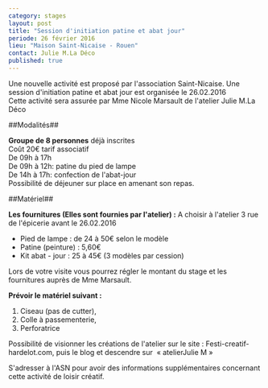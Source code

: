 ```yaml
---
category: stages
layout: post
title: "Session d'initiation patine et abat jour"
periode: 26 février 2016
lieu: "Maison Saint-Nicaise - Rouen"
contact: Julie M.La Déco
published: true
---
```



Une nouvelle activité est proposé par l'association Saint-Nicaise. 
Une session d'initiation patine et abat jour est organisée le 26.02.2016  
Cette activité sera assurée par Mme Nicole Marsault de l'atelier Julie M.La Déco 

##Modalités##

**Groupe de 8 personnes** déjà inscrites  
Coût 20€ tarif associatif  
De 09h à 17h  
De 09h à 12h: patine du pied de lampe  
De 14h à 17h: confection de l'abat-jour   
Possibilité de déjeuner sur place en amenant son repas.

##Matériel##

**Les fournitures (Elles sont fournies par l'atelier) :**
A choisir à l'atelier 3 rue de l'épicerie avant le 26.02.2016

- Pied de lampe : de 24 à 50€ selon le modèle
- Patine (peinture) : 5,60€
- Kit abat - jour : 25 à 45€ (3 modèles par cession)

Lors de votre visite vous pourrez régler le montant du stage et les fournitures auprès de Mme Marsault.

**Prévoir le matériel suivant :**

1. Ciseau (pas de cutter), 
2. Colle à passementerie,
3. Perforatrice

Possibilité de visionner les créations de l'atelier sur le site : Festi-creatif-hardelot.com, puis le blog et descendre sur  « atelierJulie M »
  
S'adresser à l'ASN pour avoir des informations supplémentaires concernant cette activité de loisir créatif.
